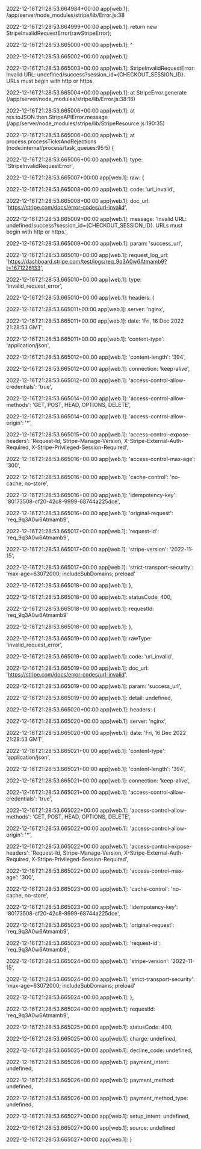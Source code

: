 2022-12-16T21:28:53.664984+00:00 app[web.1]: /app/server/node_modules/stripe/lib/Error.js:38

2022-12-16T21:28:53.664999+00:00 app[web.1]:         return new StripeInvalidRequestError(rawStripeError);

2022-12-16T21:28:53.665000+00:00 app[web.1]:                ^

2022-12-16T21:28:53.665002+00:00 app[web.1]: 

2022-12-16T21:28:53.665003+00:00 app[web.1]: StripeInvalidRequestError: Invalid URL: undefined/success?session_id={CHECKOUT_SESSION_ID}. URLs must begin with http or https.

2022-12-16T21:28:53.665004+00:00 app[web.1]:     at StripeError.generate (/app/server/node_modules/stripe/lib/Error.js:38:16)

2022-12-16T21:28:53.665006+00:00 app[web.1]:     at res.toJSON.then.StripeAPIError.message (/app/server/node_modules/stripe/lib/StripeResource.js:190:35)

2022-12-16T21:28:53.665006+00:00 app[web.1]:     at process.processTicksAndRejections (node:internal/process/task_queues:95:5) {

2022-12-16T21:28:53.665006+00:00 app[web.1]:   type: 'StripeInvalidRequestError',

2022-12-16T21:28:53.665007+00:00 app[web.1]:   raw: {

2022-12-16T21:28:53.665008+00:00 app[web.1]:     code: 'url_invalid',

2022-12-16T21:28:53.665008+00:00 app[web.1]:     doc_url: 'https://stripe.com/docs/error-codes/url-invalid',

2022-12-16T21:28:53.665009+00:00 app[web.1]:     message: 'Invalid URL: undefined/success?session_id={CHECKOUT_SESSION_ID}. URLs must begin with http or https.',

2022-12-16T21:28:53.665009+00:00 app[web.1]:     param: 'success_url',

2022-12-16T21:28:53.665010+00:00 app[web.1]:     request_log_url: 'https://dashboard.stripe.com/test/logs/req_9q3A0w6Atmamb9?t=1671226133',

2022-12-16T21:28:53.665010+00:00 app[web.1]:     type: 'invalid_request_error',

2022-12-16T21:28:53.665010+00:00 app[web.1]:     headers: {

2022-12-16T21:28:53.665011+00:00 app[web.1]:       server: 'nginx',

2022-12-16T21:28:53.665011+00:00 app[web.1]:       date: 'Fri, 16 Dec 2022 21:28:53 GMT',

2022-12-16T21:28:53.665011+00:00 app[web.1]:       'content-type': 'application/json',

2022-12-16T21:28:53.665012+00:00 app[web.1]:       'content-length': '394',

2022-12-16T21:28:53.665012+00:00 app[web.1]:       connection: 'keep-alive',

2022-12-16T21:28:53.665012+00:00 app[web.1]:       'access-control-allow-credentials': 'true',

2022-12-16T21:28:53.665014+00:00 app[web.1]:       'access-control-allow-methods': 'GET, POST, HEAD, OPTIONS, DELETE',

2022-12-16T21:28:53.665014+00:00 app[web.1]:       'access-control-allow-origin': '*',

2022-12-16T21:28:53.665015+00:00 app[web.1]:       'access-control-expose-headers': 'Request-Id, Stripe-Manage-Version, X-Stripe-External-Auth-Required, X-Stripe-Privileged-Session-Required',

2022-12-16T21:28:53.665016+00:00 app[web.1]:       'access-control-max-age': '300',

2022-12-16T21:28:53.665016+00:00 app[web.1]:       'cache-control': 'no-cache, no-store',

2022-12-16T21:28:53.665016+00:00 app[web.1]:       'idempotency-key': '80173508-cf20-42c8-9999-68744a225dce',

2022-12-16T21:28:53.665016+00:00 app[web.1]:       'original-request': 'req_9q3A0w6Atmamb9',

2022-12-16T21:28:53.665017+00:00 app[web.1]:       'request-id': 'req_9q3A0w6Atmamb9',

2022-12-16T21:28:53.665017+00:00 app[web.1]:       'stripe-version': '2022-11-15',

2022-12-16T21:28:53.665017+00:00 app[web.1]:       'strict-transport-security': 'max-age=63072000; includeSubDomains; preload'

2022-12-16T21:28:53.665018+00:00 app[web.1]:     },

2022-12-16T21:28:53.665018+00:00 app[web.1]:     statusCode: 400,

2022-12-16T21:28:53.665018+00:00 app[web.1]:     requestId: 'req_9q3A0w6Atmamb9'

2022-12-16T21:28:53.665018+00:00 app[web.1]:   },

2022-12-16T21:28:53.665019+00:00 app[web.1]:   rawType: 'invalid_request_error',

2022-12-16T21:28:53.665019+00:00 app[web.1]:   code: 'url_invalid',

2022-12-16T21:28:53.665019+00:00 app[web.1]:   doc_url: 'https://stripe.com/docs/error-codes/url-invalid',

2022-12-16T21:28:53.665019+00:00 app[web.1]:   param: 'success_url',

2022-12-16T21:28:53.665019+00:00 app[web.1]:   detail: undefined,

2022-12-16T21:28:53.665020+00:00 app[web.1]:   headers: {

2022-12-16T21:28:53.665020+00:00 app[web.1]:     server: 'nginx',

2022-12-16T21:28:53.665020+00:00 app[web.1]:     date: 'Fri, 16 Dec 2022 21:28:53 GMT',

2022-12-16T21:28:53.665021+00:00 app[web.1]:     'content-type': 'application/json',

2022-12-16T21:28:53.665021+00:00 app[web.1]:     'content-length': '394',

2022-12-16T21:28:53.665021+00:00 app[web.1]:     connection: 'keep-alive',

2022-12-16T21:28:53.665021+00:00 app[web.1]:     'access-control-allow-credentials': 'true',

2022-12-16T21:28:53.665022+00:00 app[web.1]:     'access-control-allow-methods': 'GET, POST, HEAD, OPTIONS, DELETE',

2022-12-16T21:28:53.665022+00:00 app[web.1]:     'access-control-allow-origin': '*',

2022-12-16T21:28:53.665022+00:00 app[web.1]:     'access-control-expose-headers': 'Request-Id, Stripe-Manage-Version, X-Stripe-External-Auth-Required, X-Stripe-Privileged-Session-Required',

2022-12-16T21:28:53.665022+00:00 app[web.1]:     'access-control-max-age': '300',

2022-12-16T21:28:53.665023+00:00 app[web.1]:     'cache-control': 'no-cache, no-store',

2022-12-16T21:28:53.665023+00:00 app[web.1]:     'idempotency-key': '80173508-cf20-42c8-9999-68744a225dce',

2022-12-16T21:28:53.665023+00:00 app[web.1]:     'original-request': 'req_9q3A0w6Atmamb9',

2022-12-16T21:28:53.665023+00:00 app[web.1]:     'request-id': 'req_9q3A0w6Atmamb9',

2022-12-16T21:28:53.665024+00:00 app[web.1]:     'stripe-version': '2022-11-15',

2022-12-16T21:28:53.665024+00:00 app[web.1]:     'strict-transport-security': 'max-age=63072000; includeSubDomains; preload'

2022-12-16T21:28:53.665024+00:00 app[web.1]:   },

2022-12-16T21:28:53.665024+00:00 app[web.1]:   requestId: 'req_9q3A0w6Atmamb9',

2022-12-16T21:28:53.665025+00:00 app[web.1]:   statusCode: 400,

2022-12-16T21:28:53.665025+00:00 app[web.1]:   charge: undefined,

2022-12-16T21:28:53.665025+00:00 app[web.1]:   decline_code: undefined,

2022-12-16T21:28:53.665026+00:00 app[web.1]:   payment_intent: undefined,

2022-12-16T21:28:53.665026+00:00 app[web.1]:   payment_method: undefined,

2022-12-16T21:28:53.665026+00:00 app[web.1]:   payment_method_type: undefined,

2022-12-16T21:28:53.665027+00:00 app[web.1]:   setup_intent: undefined,

2022-12-16T21:28:53.665027+00:00 app[web.1]:   source: undefined

2022-12-16T21:28:53.665027+00:00 app[web.1]: }